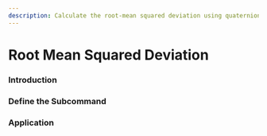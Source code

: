 ```yaml
---
description: Calculate the root-mean squared deviation using quaternions.
---
```


# Root Mean Squared Deviation

### Introduction

### Define the Subcommand

### Application

